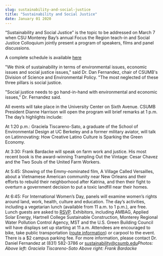 ```yaml
---
slug: sustainability-and-social-justice
title: "Sustainability and Social Justice"
date: January 01 2020
---
```


  
<p></p>
<p>
  “Sustainability and Social Justice” is the topic to be addressed on March 7
  when CSU Monterey Bay’s annual Focus the Region teach-in and Social Justice
  Colloquium jointly present a program of speakers, films and panel discussions.
</p>
<p>
  A complete schedule is available <a href="https://csumb.edu/focus">here</a>
</p>
<p>
  "We think of sustainability in terms of environmental issues, economic issues
  and social justice issues," said Dr. Dan Fernandez, chair of CSUMB's Division
  of Science and Environmental Policy. "The most neglected of these three
  pillars is social justice.
</p>
<p>
  "Social justice needs to go hand-in-hand with environmental and economic
  issues," Dr. Fernandez said.
</p>
<p>
  All events will take place in the University Center on Sixth Avenue. CSUMB
  President Dianne Harrison will open the program will brief remarks at 1 p.m.
  The day’s highlights include:
</p>
<p>
  At 1:20 p.m.: Graciela Tiscareno-Sato, a graduate of the School of
  Environmental Design at UC Berkeley and a former military aviator, will talk
  on Latinnovating: How Creative Latino Culture is Sparking the Green Economy.
</p>
<p>
  At 3:30: Frank Bardacke will speak on farm work and justice. His most recent
  book is the award-winning Trampling Out the Vintage: Cesar Chavez and the Two
  Souls of the United Farm Workers.
</p>
<p>
  At 5:45: Showing of the Emmy-nominated film, A Village Called Versailles,
  about a Vietnamese American community near New Orleans and their efforts to
  rebuild their neighborhood after Katrina, and then their fight to overturn a
  government decision to put a toxic landfill near their homes.
</p>
<p>
  At 6:45: For International Women’s Day, panels will examine women’s rights
  around land, work, health, culture and education. The day’s activities,
  including a vegetarian lunch (available from 11 a.m. to 1 p.m.), are free.
  Lunch guests are asked to <a href="https://csumb.edu/focus">RSVP</a>.
  Exhibitors, including AMBAG, Applied Solar Energy, Hartnell College
  Sustainable Construction, Monterey Regional Water Pollution Control Agency,
  MST and the U.S. Green Building Council will have displays set up starting at
  11 a.m. Attendees are encouraged to bike, take public transportation (<a
    href="https://www.mst.org"
    >route information</a
  >) or carpool to the event. There is a $2 campus parking fee. For more
  information, please contact Dr. Daniel Fernandez at (831) 582-3786 or
  <a
    href="&#x6d;&#97;&#x69;&#108;&#x74;&#111;&#x3a;&#115;u&#x73;&#116;&#x61;&#105;&#x6e;&#97;&#x62;&#105;l&#x69;&#116;&#x79;&#64;&#x63;&#115;&#x75;&#x6d;&#98;&#x2e;&#101;&#x64;&#117;"
    >sustainability@csumb.edu</a
  ><em
    >Photos: Above left: Graciela Tiscareno-Sato Above right: Frank Bardacke</em
  >
</p>
 
